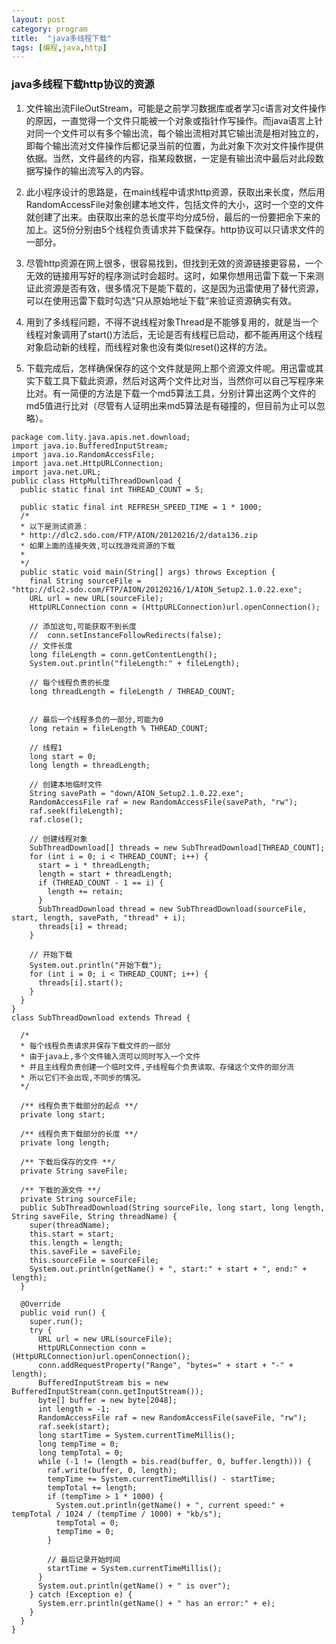 ```yaml
---
layout: post
category: program
title:  "java多线程下载"
tags: [编程,java,http]
---
```


<!-- more -->

### java多线程下载http协议的资源

1. 文件输出流FileOutStream，可能是之前学习数据库或者学习c语言对文件操作的原因，一直觉得一个文件只能被一个对象或指针作写操作。而java语言上针对同一个文件可以有多个输出流，每个输出流相对其它输出流是相对独立的，即每个输出流对文件操作后都记录当前的位置，为此对象下次对文件操作提供依据。当然，文件最终的内容，指某段数据，一定是有输出流中最后对此段数据写操作的输出流写入的内容。

1. 此小程序设计的思路是，在main线程中请求http资源，获取出来长度，然后用RandomAccessFile对象创建本地文件，包括文件的大小，这时一个空的文件就创建了出来。由获取出来的总长度平均分成5份，最后的一份要把余下来的加上。这5份分别由5个线程负责请求并下载保存。http协议可以只请求文件的一部分。

1. 尽管http资源在网上很多，很容易找到，但找到无效的资源链接更容易，一个无效的链接用写好的程序测试时会超时。这时，如果你想用迅雷下载一下来测证此资源是否有效，很多情况下是能下载的，这是因为迅雷使用了替代资源，可以在使用迅雷下载时勾选“只从原始地址下载”来验证资源确实有效。

1. 用到了多线程问题，不得不说线程对象Thread是不能够复用的，就是当一个线程对象调用了start()方法后，无论是否有线程已启动，都不能再用这个线程对象启动新的线程，而线程对象也没有类似reset()这样的方法。

1. 下载完成后，怎样确保保存的这个文件就是网上那个资源文件呢。用迅雷或其实下载工具下载此资源，然后对这两个文件比对当，当然你可以自己写程序来比对。有一简便的方法是下载一个md5算法工具，分别计算出这两个文件的md5值进行比对（尽管有人证明出来md5算法是有碰撞的，但目前为止可以忽略）。

```
package com.lity.java.apis.net.download;
import java.io.BufferedInputStream;
import java.io.RandomAccessFile;
import java.net.HttpURLConnection;
import java.net.URL;
public class HttpMultiThreadDownload {
  public static final int THREAD_COUNT = 5;

  public static final int REFRESH_SPEED_TIME = 1 * 1000;
  /*
  * 以下是测试资源：
  * http://dlc2.sdo.com/FTP/AION/20120216/2/data136.zip
  * 如果上面的连接失效,可以找游戏资源的下载
  *
  */
  public static void main(String[] args) throws Exception {
    final String sourceFile = "http://dlc2.sdo.com/FTP/AION/20120216/1/AION_Setup2.1.0.22.exe";
    URL url = new URL(sourceFile);
    HttpURLConnection conn = (HttpURLConnection)url.openConnection();

    // 添加这句,可能获取不到长度
    //  conn.setInstanceFollowRedirects(false);
    // 文件长度
    long fileLength = conn.getContentLength();
    System.out.println("fileLength:" + fileLength);

    // 每个线程负责的长度
    long threadLength = fileLength / THREAD_COUNT;


    // 最后一个线程多负的一部分,可能为0
    long retain = fileLength % THREAD_COUNT;

    // 线程1
    long start = 0;
    long length = threadLength;

    // 创建本地临时文件
    String savePath = "down/AION_Setup2.1.0.22.exe";
    RandomAccessFile raf = new RandomAccessFile(savePath, "rw");
    raf.seek(fileLength);
    raf.close();

    // 创建线程对象
    SubThreadDownload[] threads = new SubThreadDownload[THREAD_COUNT];
    for (int i = 0; i < THREAD_COUNT; i++) {
      start = i * threadLength;
      length = start + threadLength;
      if (THREAD_COUNT - 1 == i) {
        length += retain;
      }
      SubThreadDownload thread = new SubThreadDownload(sourceFile, start, length, savePath, "thread" + i);
      threads[i] = thread;
    }

    // 开始下载
    System.out.println("开始下载");
    for (int i = 0; i < THREAD_COUNT; i++) {
      threads[i].start();
    }
  }
}
class SubThreadDownload extends Thread {

  /*
  * 每个线程负责请求并保存下载文件的一部分
  * 由于java上,多个文件输入流可以同时写入一个文件
  * 并且主线程负责创建一个临时文件,子线程每个负责读取、存储这个文件的部分流
  * 所以它们不会出现,不同步的情况。
  */

  /** 线程负责下载部分的起点 **/
  private long start;

  /** 线程负责下载部分的长度 **/
  private long length;

  /** 下载后保存的文件 **/
  private String saveFile;

  /** 下载的源文件 **/
  private String sourceFile;
  public SubThreadDownload(String sourceFile, long start, long length, String saveFile, String threadName) {
    super(threadName);
    this.start = start;
    this.length = length;
    this.saveFile = saveFile;
    this.sourceFile = sourceFile;
    System.out.println(getName() + ", start:" + start + ", end:" + length);
  }

  @Override
  public void run() {
    super.run();
    try {
      URL url = new URL(sourceFile);
      HttpURLConnection conn = (HttpURLConnection)url.openConnection();
      conn.addRequestProperty("Range", "bytes=" + start + "-" + length);
      BufferedInputStream bis = new BufferedInputStream(conn.getInputStream());
      byte[] buffer = new byte[2048];
      int length = -1;
      RandomAccessFile raf = new RandomAccessFile(saveFile, "rw");
      raf.seek(start);
      long startTime = System.currentTimeMillis();
      long tempTime = 0;
      long tempTotal = 0;
      while (-1 != (length = bis.read(buffer, 0, buffer.length))) {
        raf.write(buffer, 0, length);
        tempTime += System.currentTimeMillis() - startTime;
        tempTotal += length;
        if (tempTime > 1 * 1000) {
          System.out.println(getName() + ", current speed:" + tempTotal / 1024 / (tempTime / 1000) + "kb/s");
          tempTotal = 0;
          tempTime = 0;
        }

        // 最后记录开始时间
        startTime = System.currentTimeMillis();
      }
      System.out.println(getName() + " is over");
    } catch (Exception e) {
      System.err.println(getName() + " has an error:" + e);
    }
  }
}
```
